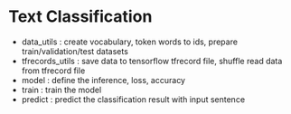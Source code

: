 # Text Classification

* data_utils : create vocabulary, token words to ids, prepare train/validation/test datasets
* tfrecords_utils : save data to tensorflow tfrecord file, shuffle read data from tfrecord file
* model : define the inference, loss, accuracy
* train : train the model
* predict : predict the classification result with input sentence
